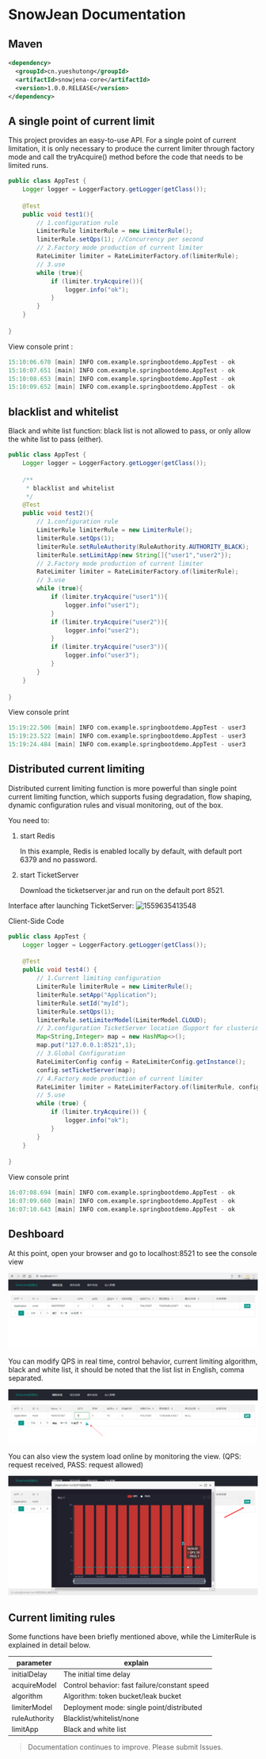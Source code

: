 # SnowJean Documentation

## Maven

```xml
<dependency>
  <groupId>cn.yueshutong</groupId>
  <artifactId>snowjena-core</artifactId>
  <version>1.0.0.RELEASE</version>
</dependency>
```

## A single point of current limit 

This project provides an easy-to-use API. For a single point of current limitation, it is only necessary to produce the current limiter through factory mode and call the tryAcquire() method before the code that needs to be limited runs. 

```java
public class AppTest {
    Logger logger = LoggerFactory.getLogger(getClass());

    @Test
    public void test1(){
        // 1.configuration rule
        LimiterRule limiterRule = new LimiterRule();
        limiterRule.setQps(1); //Concurrency per second
        // 2.Factory mode production of current limiter
        RateLimiter limiter = RateLimiterFactory.of(limiterRule);
        // 3.use
        while (true){
            if (limiter.tryAcquire()){
                logger.info("ok");
            }
        }
    }

}
```

View console print :

```verilog
15:10:06.670 [main] INFO com.example.springbootdemo.AppTest - ok
15:10:07.651 [main] INFO com.example.springbootdemo.AppTest - ok
15:10:08.653 [main] INFO com.example.springbootdemo.AppTest - ok
15:10:09.652 [main] INFO com.example.springbootdemo.AppTest - ok
```

## blacklist and whitelist 

Black and white list function: black list is not allowed to pass, or only allow the white list to pass (either). 

```java
public class AppTest {
    Logger logger = LoggerFactory.getLogger(getClass());

    /**
     * blacklist and whitelist
     */
    @Test
    public void test2(){
        // 1.configuration rule
        LimiterRule limiterRule = new LimiterRule();
        limiterRule.setQps(1);
        limiterRule.setRuleAuthority(RuleAuthority.AUTHORITY_BLACK);
        limiterRule.setLimitApp(new String[]{"user1","user2"});
        // 2.Factory mode production of current limiter
        RateLimiter limiter = RateLimiterFactory.of(limiterRule);
        // 3.use
        while (true){
            if (limiter.tryAcquire("user1")){
                logger.info("user1");
            }
            if (limiter.tryAcquire("user2")){
                logger.info("user2");
            }
            if (limiter.tryAcquire("user3")){
                logger.info("user3");
            }
        }
    }
    
}
```

View console print 

```verilog
15:19:22.506 [main] INFO com.example.springbootdemo.AppTest - user3
15:19:23.522 [main] INFO com.example.springbootdemo.AppTest - user3
15:19:24.484 [main] INFO com.example.springbootdemo.AppTest - user3
```

## Distributed current limiting

Distributed current limiting function is more powerful than single point current limiting function, which supports fusing degradation, flow shaping, dynamic configuration rules and visual monitoring, out of the box.

You need to:

1. start Redis

   In this example, Redis is enabled locally by default, with default port 6379 and no password. 

2. start TicketServer

   Download the ticketserver.jar and run on the default port 8521. 

Interface after launching TicketServer: ![1559635413548](README_EN.assets/1559635413548.png)

Client-Side Code

```java
public class AppTest {
    Logger logger = LoggerFactory.getLogger(getClass());

    @Test
    public void test4() {
        // 1.Current limiting configuration
        LimiterRule limiterRule = new LimiterRule();
        limiterRule.setApp("Application");
        limiterRule.setId("myId");
        limiterRule.setQps(1);
        limiterRule.setLimiterModel(LimiterModel.CLOUD);
        // 2.configuration TicketServer location（Support for clustering and weighting）
        Map<String,Integer> map = new HashMap<>();
        map.put("127.0.0.1:8521",1);
        // 3.Global Configuration
        RateLimiterConfig config = RateLimiterConfig.getInstance();
        config.setTicketServer(map);
        // 4.Factory mode production of current limiter
        RateLimiter limiter = RateLimiterFactory.of(limiterRule, config);
        // 5.use
        while (true) {
            if (limiter.tryAcquire()) {
                logger.info("ok");
            }
        }
    }
        
}
```

View console print 

```verilog
16:07:08.694 [main] INFO com.example.springbootdemo.AppTest - ok
16:07:09.660 [main] INFO com.example.springbootdemo.AppTest - ok
16:07:10.643 [main] INFO com.example.springbootdemo.AppTest - ok
```

## Deshboard

At this point, open your browser and go to localhost:8521 to see the console view 

![1559636053811](./picture/1559636053811.png)

You can modify QPS in real time, control behavior, current limiting algorithm, black and white list, it should be noted that the list list in English, comma separated. 

![1559636229219](./picture/1559636229219.png)

You can also view the system load online by monitoring the view. (QPS: request received, PASS: request allowed) 

![1559636333481](./picture/1559636333481.png)



## Current limiting rules 

Some functions have been briefly mentioned above, while the LimiterRule is explained in detail below. 

| parameter     | explain                                       |
| ------------- | --------------------------------------------- |
| initialDelay  | The initial time delay                        |
| acquireModel  | Control behavior: fast failure/constant speed |
| algorithm     | Algorithm: token bucket/leak bucket           |
| limiterModel  | Deployment mode: single point/distributed     |
| ruleAuthority | Blacklist/whitelist/none                      |
| limitApp      | Black and white list                          |

> Documentation continues to improve. Please submit Issues. 